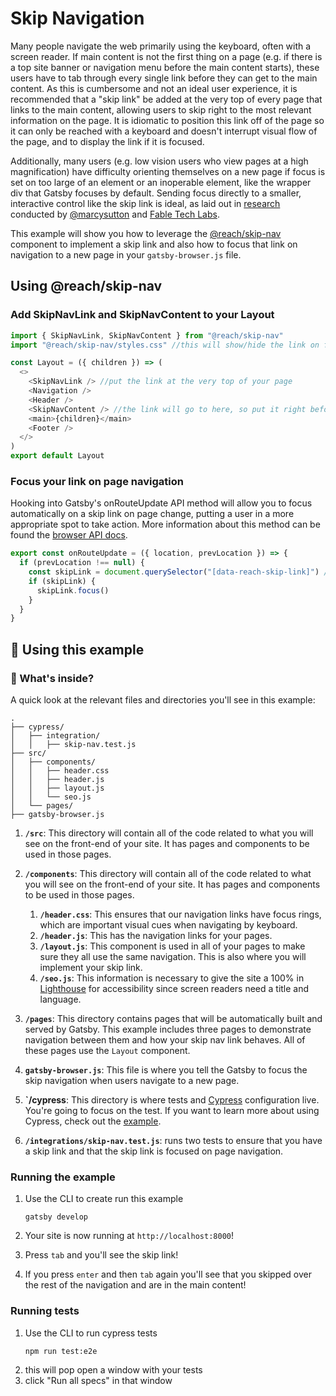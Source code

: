 # Skip Navigation

Many people navigate the web primarily using the keyboard, often with a screen reader. If main content is not the first thing on a page (e.g. if there is a top site banner or navigation menu before the main content starts), these users have to tab through every single link before they can get to the main content. As this is cumbersome and not an ideal user experience, it is recommended that a "skip link" be added at the very top of every page that links to the main content, allowing users to skip right to the most relevant information on the page. It is idiomatic to position this link off of the page so it can only be reached with a keyboard and doesn't interrupt visual flow of the page, and to display the link if it is focused.

Additionally, many users (e.g. low vision users who view pages at a high magnification) have difficulty orienting themselves on a new page if focus is set on too large of an element or an inoperable element, like the wrapper div that Gatsby focuses by default. Sending focus directly to a smaller, interactive control like the skip link is ideal, as laid out in [research](https://www.gatsbyjs.org/blog/2019-07-11-user-testing-accessible-client-routing/) conducted by [@marcysutton](www.github.com/marcysutton) and [Fable Tech Labs](https://www.makeitfable.com/).

This example will show you how to leverage the [@reach/skip-nav](https://reacttraining.com/reach-ui/skip-nav/) component to implement a skip link and also how to focus that link on navigation to a new page in your `gatsby-browser.js` file.

## Using @reach/skip-nav

### Add SkipNavLink and SkipNavContent to your Layout

```javascript:layout.js
import { SkipNavLink, SkipNavContent } from "@reach/skip-nav"
import "@reach/skip-nav/styles.css" //this will show/hide the link on focus

const Layout = ({ children }) => (
  <>
    <SkipNavLink /> //put the link at the very top of your page
    <Navigation />
    <Header />
    <SkipNavContent /> //the link will go to here, so put it right before main content
    <main>{children}</main>
    <Footer />
  </>
)
export default Layout
```

### Focus your link on page navigation
Hooking into Gatsby's onRouteUpdate API method will allow you to focus automatically on a skip link on page change, putting a user in a more appropriate spot to take action. More information about this method can be found the [browser API docs](https://www.gatsbyjs.org/docs/browser-apis/#onRouteUpdate).
```javascript:gatsby-browser.js
export const onRouteUpdate = ({ location, prevLocation }) => {
  if (prevLocation !== null) {
    const skipLink = document.querySelector("[data-reach-skip-link]") //this is the query selector that comes with the <SkipNavLink> component
    if (skipLink) {
      skipLink.focus()
    }
  }
}
```

## 🚀 Using this example

### 🧐 What's inside?

A quick look at the relevant files and directories you'll see in this example:

    .
    ├── cypress/
    │   ├── integration/
    │   │   ├── skip-nav.test.js
    ├── src/
    │   ├── components/
    │   │   ├── header.css
    │   │   ├── header.js
    │   │   ├── layout.js
    │   │   └── seo.js
    │   └── pages/
    ├── gatsby-browser.js

1.  **`/src`**: This directory will contain all of the code related to what you will see on the front-end of your site. It has pages and components to be used in those pages.
1.  **`/components`**: This directory will contain all of the code related to what you will see on the front-end of your site. It has pages and components to be used in those pages.

    1.  **`/header.css`**: This ensures that our navigation links have focus rings, which are important visual cues when navigating by keyboard.
    1.  **`/header.js`**: This has the navigation links for your pages.
    1.  **`/layout.js`**: This component is used in all of your pages to make sure they all use the same navigation. This is also where you will implement your skip link.
    1.  **`/seo.js`**: This information is necessary to give the site a 100% in [Lighthouse](https://developers.google.com/web/tools/lighthouse) for accessibility since screen readers need a title and language.

1.  **`/pages`**: This directory contains pages that will be automatically built and served by Gatsby. This example includes three pages to demonstrate navigation between them and how your skip nav link behaves. All of these pages use the `Layout` component.
1.  **`gatsby-browser.js`**: This file is where you tell the Gatsby to focus the skip navigation when users navigate to a new page.
1.  **`/cypress**: This directory is where tests and [Cypress](https://www.cypress.io/) configuration live. You're going to focus on the test. If you want to learn more about using Cypress, check out the [example](https://github.com/gatsbyjs/gatsby/tree/master/examples/using-cypress).
1.  **`/integrations/skip-nav.test.js`**: runs two tests to ensure that you have a skip link and that the skip link is focused on page navigation.

### Running the example

1. Use the CLI to create run this example

   ```shell
   gatsby develop
   ```

1. Your site is now running at `http://localhost:8000`!
1. Press `tab` and you'll see the skip link!
1. If you press `enter` and then `tab` again you'll see that you skipped over the rest of the navigation and are in the main content!

### Running tests

1. Use the CLI to run cypress tests
   ```shell
   npm run test:e2e
   ```
2. this will pop open a window with your tests
3. click "Run all specs" in that window
